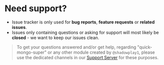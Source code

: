 # Need support?

- Issue tracker is only used for **bug reports**, **feature requests** or **related issues**.
- Issues only containing questions or asking for support will most likely be **closed** - we want to keep our issues clean.

> To get your questions answered and/or get help, regarding "quick-mongo-super"
  or any other module created by `@shadowplay1`, please use the dedicated channels
  in our [Support Server](https://discord.gg/4pWKq8vUnb) for these purposes.
